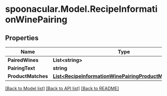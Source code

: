 # spoonacular.Model.RecipeInformationWinePairing

## Properties

Name | Type | Description | Notes
------------ | ------------- | ------------- | -------------
**PairedWines** | **List&lt;string&gt;** |  | [optional] 
**PairingText** | **string** |  | [optional] 
**ProductMatches** | [**List&lt;RecipeInformationWinePairingProductMatchesInner&gt;**](RecipeInformationWinePairingProductMatchesInner.md) |  | [optional] 

[[Back to Model list]](../README.md#documentation-for-models) [[Back to API list]](../README.md#documentation-for-api-endpoints) [[Back to README]](../README.md)

